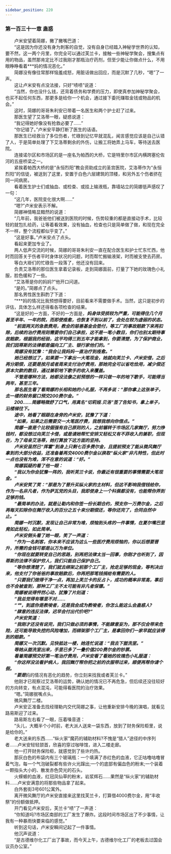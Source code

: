 ```yaml
---
sidebar_position: 220
---
```

### 第一百三十一章 蛊惑  


　　卢米安望着简娜，撇了撇嘴巴道：  
　　“这是因为你还没有身为刺客的自觉，没有自身已经踏入神秘学世界的认知，要不然，这一两个月里，你完全可以通过芙兰卡，接触一些神秘学聚会，搜集点有用的物品，虽然那肯定比不过我刚才那瓶治疗药剂，但至少能让你做点什么，不用眼睁睁看着***妈的情况恶化。”  
　　简娜没有像往常那样恼羞成怒，用脏话做出回应，而是沉默了几秒，“嗯”了一声。  
　　这让卢米安有点没法接，只好“啧啧”说道：  
　　“当然，你也没什么钱，还背着债务和学费的压力，即使真参加神秘学聚会，也买不起任何东西，那更多是给你一个机会，通过接下委托赚取金钱或物品的机会。”  
　　这时，简娜的哥哥朱利安已带着一名医生和两个护士赶了过来。  
　　那医生望了艾洛蒂一眼，疑惑说道：  
　　“我记得她好像没有抢救必要了……”  
　　“你记错了。”卢米安平静打断了医生的话语。  
　　那医生已经救治了多位伤者，忙碌到记忆早就混乱，闻言感觉应该是自己认错了人，于是简单处理了下艾洛蒂剩余的外伤，让搬工将她弄上马车，等待送去医院。  
　　连接诺尔区和市场区的是一座名为帕西的大桥，它是特里尔市区内横跨塞伦佐河的五座桥梁之一。  
　　紧挨着帕西大桥的是“永恒烈阳”教会资助成立的圣宫医院，艾洛蒂作为“永恒烈阳”的信徒，被送到了这里，安置于白色六层建筑的顶楼，和另外五个伤者挤在同一间病房。  
　　看着医生护士们或抽血、或检查、或挂上输液瓶，靠墙站立的简娜低声感叹了一句：  
　　“这几年，医院变化很大啊……”  
　　“嗯?”卢米安表示不解。  
　　简娜神情略显黯然的说道：  
　　“几年前，我爸爸他们被送到医院的时候，伤势较重的都是直接动手术，比较轻的就包扎给药，让等着看效果，没有抽血，检查也只是简单做了做，和现在完全不一样，整个流程都似乎变了。”  
　　“这是好事。”卢米安点了点头。  
　　看起来更加专业了。  
　　两人低声交流的时候，简娜的哥哥朱利安一直在配合医生和护士忙东忙西，他时而回答关于伤者平时身体状况的问题，时而帮忙搬输液架，时而被支使去药房。  
　　等白大褂们的忙碌告一段落了，他还没有回来。  
　　负责艾洛蒂的那位医生拿着记录板，走到简娜面前，打量了下她的玫瑰色小礼服，脸色缓和了一些。  
　　“艾洛蒂是你的妈妈?”他开口问道。  
　　“是的。”简娜点了点头。  
　　那名男性医生斟酌了下道：  
　　“***妈的情况比我预想得要好，目前看来不需要做手术。当然，这只是初步的评估，具体怎么样还得看各项检查的结果。  
　　“这是好的一方面，不好的一方面是，***妈身体受损较为严重，可能得住几个月甚至半年、一年的院，而即使痊愈，也恢复不到以前了，会处在较为虚弱的状态。  
　　“前面两天的急救费用，教会的慈善基金会垫付，等工厂的事故赔款下来再扣除，后续的治疗费用则需要你们自己承担，这不是一笔小数目，你们也别太期待事故赔款，根据我的经验，这平均得三到五年才能拿到，你要清楚，为了保护商业，我们因蒂斯的法律都是偏向工厂主、银行家他们的。”  
　　简娜没有犹豫：“我会让我妈妈一直治疗到痊愈。”  
　　她已经想过了，如果要一下拿出一大笔现金，她就向芙兰卡、卢米安借，之后再分期偿，还要是按月或者周来支付治疗费用，那她完全可以省吃俭用，减少偿还原本欠款的数目，通过兼职地下歌手的收入来覆盖。  
　　不管是哪种方法，她都没法像之前预想的一样只做一年的地下歌手，可能得当两年，甚至三年。  
　　那名医生看了看简娜的长相和她的小礼服，不再多说：“那你拿上这张单子，去一楼的财务窗口预交200费尔金。”  
　　200……简娜略微舒了口气，用真名“切莉娅.贝洛”签了告知书，拿上单子，沿楼梯往下。  
　　途中，她看了眼跟在身旁的卢米安，犹豫了下道：  
　　“如果，如果之后需要交一大笔医疗费，我想我想向你借点。”  
　　简娜一直是个比较倔强有自己原则的人，之前辗转于市场区几家舞厅，努力挣钱时，都没想过向芙兰卡借，或是请她帮忙安排又轻松又有不菲收入的兼职，但现在，为了母亲艾洛蒂，她打算放下这方面的坚持。  
　　卢米安虽然已“挥霍”到身上只剩七百多费尔金，且提前预支了能从微风舞厅拿到的大部分收益，还准备着再交4000费尔金以换取“纵火家”非凡特性，但此时一点也没有为难，浑不在意的说道：“好。”  
　　简娜狐疑的看了他一眼：  
　　“我以为你会犹豫一阵的，我听芙兰卡说，你最近有很重要的事情需要大笔现金。”  
　　卢米安笑了笑：“那是为了晋升买纵火家的主材料，但这不影响我借钱给你，作为一名非凡者，作为萨瓦党的头目，我即使身上一个科佩都没有，也能帮你弄到足够的钱。  
　　“最简单的办法，就是让勒内和你签一份长期合约，预支你一万费尔金，之后再每天扣除你在舞厅收入的百分之五十来分期偿还，等你还完了，合同自然中止。”  
　　简娜一时沉默，发现让自己非常为难，烦恼到头疼的一件事情，在夏尔嘴巴里竟如此轻松，如此简单。  
　　卢米安侧头看了她一眼，笑了一声道：  
　　“作为一名刺客，你本来不应该为这么一些医疗费用烦恼的，你以后想要晋升，所需的金钱可都是以万为单位。  
　　“你现在就要转变自己的思路，别再把法律太当一回事，你刚才也听到了，因蒂斯的法律不保护穷人，我们只能自己保护自己。  
　　“等你想清楚了，我们就去绑架之前那个工厂主，抢走足够的现金，等判决出来，他支付了你爸爸的事故赔款后，你再把那笔钱捐给有需要的人。  
　　“只要我们做得干净一点，再加上芙兰卡的反占卜，成功的概率非常高，事后也不会被查到，那种工厂主不太可能有非凡者保镖。”  
　　简娜被说得怦然心动，犹豫了片刻道：  
　　“我总觉得有哪里不对……  
　　“艹，到底你是教唆者，还是我会成为教唆者，你怎么能这么会蛊惑人?  
　　“肆意的违反法律，迟早会付出代价吧?”  
　　卢米安笑道：  
　　“我刚才还没有说完，我们只做必须的事情，不能肆意妄为，那不仅会带来危险，还可能导致失控的风险增加，而绑架那个工厂主，是拿回你们一家早就应该得到的赔款。”  
　　简娜又一次沉默。见快抵达一楼，她连忙说道：“我去下盥洗室。”  
　　等她从盥洗室出来，手里已多了一叠价值200费尔金的钞票。  
　　看着简娜预交好第一笔治疗费用，卢米安看了看她的玫瑰色小礼服道：  
　　“你这样没法看护病人，我回舞厅帮你把之前的衣服带过来，顺便再帮你请个假。  
　　“要是***妈的情况有恶化的趋势，你立刻来找我或者芙兰卡。”  
　　他刚才已观察过艾洛蒂的运势，确认她的情况已不再危急，但后续还没往较好的方向转变，有点混沌，可能得看医院的治疗效果。  
　　“嗯。”简娜抿嘴点头。  
　　微风舞厅二楼。  
　　卢米安正准备去找经理勒内交代简娜之事，让他重新安排今晚的演唱，就看见路易斯迎了过来。  
　　路易斯左右看了一眼，压着嗓音道：  
　　“头儿，大概半个小时前，老大派人送来一袋东西，放到了财务保险柜里，说是给你的。”  
　　老大送来的东西……“纵火家”魔药的辅助材料?不愧是“猎人”途径的中序列者……卢米安轻轻颔首，欣喜的穿过咖啡馆，进入二楼走廊。  
　　他一打开财务保险柜，就感觉到了些许灼热。  
　　那灰白色的布袋内有三个玻璃瓶：一个填满了赤红色的血液，它正咕噜咕噜冒着气泡，每一个气泡破裂都有些许火光蹿出;一个的底部有偏血色的粉末;一个装着一颗指头大小的、散发赤色荧光的石头。  
　　火蝾螈的血液，红冠凤仙草的粉末，岩浆辉石……果然是“纵火家”的辅助材料……卢米安满意的将那些物品拿了起来。  
　　白外套街3号601公寓外。  
　　离开微风舞厅的卢米安直接来这里找芙兰卡，打算借4000费尔金，用“丰收祭”的份额做抵押。  
　　开门看见卢米安后，芙兰卡“啧”了一声道：  
　　“你知道吗?市场区南部的工厂发生了爆炸。这段时间市场区出了不少事情，让我有一种暴雨快要来临的感觉。”  
　　听到这句话，卢米安瞬间记起了一件事情。  
　　他沉声说道：  
　　“是古德维尔化工厂出了事故，而今天上午，古德维尔化工厂的老板去过国会议员办公室。”  
